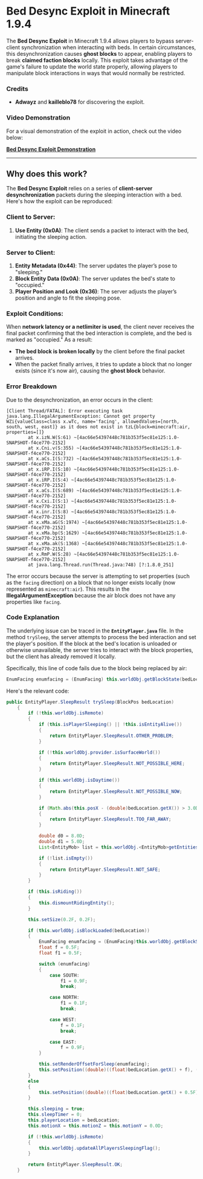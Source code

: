 # Bed Desync Exploit in Minecraft 1.9.4

The **Bed Desync Exploit** in Minecraft 1.9.4 allows players to bypass server-client synchronization when interacting with beds. In certain circumstances, this desynchronization causes **ghost blocks** to appear, enabling players to break **claimed faction blocks** locally. This exploit takes advantage of the game's failure to update the world state properly, allowing players to manipulate block interactions in ways that would normally be restricted.

### Credits

- **Adwayz** and **kailleblo78** for discovering the exploit.

### Video Demonstration

For a visual demonstration of the exploit in action, check out the video below:

[**Bed Desync Exploit Demonstration**](https://www.youtube.com/watch?v=PB-J5z7Db88)

---

## Why does this work?

The **Bed Desync Exploit** relies on a series of **client-server desynchronization** packets during the sleeping interaction with a bed. Here's how the exploit can be reproduced:

### Client to Server:

1. **Use Entity (0x0A)**: The client sends a packet to interact with the bed, initiating the sleeping action.

### Server to Client:

1. **Entity Metadata (0x44)**: The server updates the player’s pose to "sleeping."
2. **Block Entity Data (0x0A)**: The server updates the bed's state to "occupied."
3. **Player Position and Look (0x36)**: The server adjusts the player’s position and angle to fit the sleeping pose.

### Exploit Conditions:

When **network latency or a netlimiter is used**, the client never receives the final packet confirming that the bed interaction is complete, and the bed is marked as "occupied." As a result:
- **The bed block is broken locally** by the client before the final packet arrives.
- When the packet finally arrives, it tries to update a block that no longer exists (since it's now air), causing the **ghost block** behavior.

### Error Breakdown

Due to the desynchronization, an error occurs in the client:

```plaintext
[Client Thread/FATAL]: Error executing task
java.lang.IllegalArgumentException: Cannot get property WZi{valueClass=class x.wTc, name='facing', allowedValues=[north, south, west, east]} as it does not exist in tzL{block=minecraft:air, properties=[]}
        at x.izN.W(S:61) ~[4ac66e54397448c781b353f5ec81e125:1.0-SNAPSHOT-f4ce770-2152]
        at x.Cni.v(S:355) ~[4ac66e54397448c781b353f5ec81e125:1.0-SNAPSHOT-f4ce770-2152]
        at x.aCs.I(S:732) ~[4ac66e54397448c781b353f5ec81e125:1.0-SNAPSHOT-f4ce770-2152]
        at x.iRP.I(S:10) ~[4ac66e54397448c781b353f5ec81e125:1.0-SNAPSHOT-f4ce770-2152]
        at x.iRP.I(S:4) ~[4ac66e54397448c781b353f5ec81e125:1.0-SNAPSHOT-f4ce770-2152]
        at x.aCs.I(S:689) ~[4ac66e54397448c781b353f5ec81e125:1.0-SNAPSHOT-f4ce770-2152]
        at x.Cxi.I(S:1) ~[4ac66e54397448c781b353f5ec81e125:1.0-SNAPSHOT-f4ce770-2152]
        at x.inr.I(S:8) ~[4ac66e54397448c781b353f5ec81e125:1.0-SNAPSHOT-f4ce770-2152]
        at x.xMa.aG(S:1974) ~[4ac66e54397448c781b353f5ec81e125:1.0-SNAPSHOT-f4ce770-2152]
        at x.xMa.bp(S:1629) ~[4ac66e54397448c781b353f5ec81e125:1.0-SNAPSHOT-f4ce770-2152]
        at x.xMa.ak(S:1368) ~[4ac66e54397448c781b353f5ec81e125:1.0-SNAPSHOT-f4ce770-2152]
        at x.RmP.W(S:28) ~[4ac66e54397448c781b353f5ec81e125:1.0-SNAPSHOT-f4ce770-2152]
        at java.lang.Thread.run(Thread.java:748) [?:1.8.0_251]
```


The error occurs because the server is attempting to set properties (such as the `facing` direction) on a block that no longer exists locally (now represented as `minecraft:air`). This results in the **IllegalArgumentException** because the air block does not have any properties like `facing`.

### Code Explanation

The underlying issue can be traced in the **`EntityPlayer.java`** file. In the method `trySleep`, the server attempts to process the bed interaction and set the player's position. If the block at the bed's location is unloaded or otherwise unavailable, the server tries to interact with the block properties, but the client has already removed it locally.

Specifically, this line of code fails due to the block being replaced by air:
```java
EnumFacing enumfacing = (EnumFacing) this.worldObj.getBlockState(bedLocation).getValue(BlockHorizontal.FACING);
```



Here's the relevant code:

```java
public EntityPlayer.SleepResult trySleep(BlockPos bedLocation)
    {
        if (!this.worldObj.isRemote)
        {
            if (this.isPlayerSleeping() || !this.isEntityAlive())
            {
                return EntityPlayer.SleepResult.OTHER_PROBLEM;
            }

            if (!this.worldObj.provider.isSurfaceWorld())
            {
                return EntityPlayer.SleepResult.NOT_POSSIBLE_HERE;
            }

            if (this.worldObj.isDaytime())
            {
                return EntityPlayer.SleepResult.NOT_POSSIBLE_NOW;
            }

            if (Math.abs(this.posX - (double)bedLocation.getX()) > 3.0D || Math.abs(this.posY - (double)bedLocation.getY()) > 2.0D || Math.abs(this.posZ - (double)bedLocation.getZ()) > 3.0D)
            {
                return EntityPlayer.SleepResult.TOO_FAR_AWAY;
            }

            double d0 = 8.0D;
            double d1 = 5.0D;
            List<EntityMob> list = this.worldObj.<EntityMob>getEntitiesWithinAABB(EntityMob.class, new AxisAlignedBB((double)bedLocation.getX() - d0, (double)bedLocation.getY() - d1, (double)bedLocation.getZ() - d0, (double)bedLocation.getX() + d0, (double)bedLocation.getY() + d1, (double)bedLocation.getZ() + d0));

            if (!list.isEmpty())
            {
                return EntityPlayer.SleepResult.NOT_SAFE;
            }
        }

        if (this.isRiding())
        {
            this.dismountRidingEntity();
        }

        this.setSize(0.2F, 0.2F);

        if (this.worldObj.isBlockLoaded(bedLocation))
        {
            EnumFacing enumfacing = (EnumFacing)this.worldObj.getBlockState(bedLocation).getValue(BlockHorizontal.FACING);
            float f = 0.5F;
            float f1 = 0.5F;

            switch (enumfacing)
            {
                case SOUTH:
                    f1 = 0.9F;
                    break;

                case NORTH:
                    f1 = 0.1F;
                    break;

                case WEST:
                    f = 0.1F;
                    break;

                case EAST:
                    f = 0.9F;
            }

            this.setRenderOffsetForSleep(enumfacing);
            this.setPosition((double)((float)bedLocation.getX() + f), (double)((float)bedLocation.getY() + 0.6875F), (double)((float)bedLocation.getZ() + f1));
        }
        else
        {
            this.setPosition((double)((float)bedLocation.getX() + 0.5F), (double)((float)bedLocation.getY() + 0.6875F), (double)((float)bedLocation.getZ() + 0.5F));
        }

        this.sleeping = true;
        this.sleepTimer = 0;
        this.playerLocation = bedLocation;
        this.motionX = this.motionZ = this.motionY = 0.0D;

        if (!this.worldObj.isRemote)
        {
            this.worldObj.updateAllPlayersSleepingFlag();
        }

        return EntityPlayer.SleepResult.OK;
    }
```
